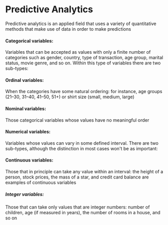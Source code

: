 # Predictive Analytics

Predictive analytics is an applied field that uses a variety of quantitative methods that make use of data in order to make predictions

#### Categorical variables: 
Variables that can be accepted as values with only a finite number of categories such as gender, country, type of transaction, age group, marital status, movie genre, and so on. Within this type of variables there are two sub-types:
####      Ordinal variables: 
When the categories have some natural ordering: for instance, age groups (21–30, 31–40, 41–50, 51+) or shirt size (small, medium, large)
####      Nominal variables: 
Those categorical variables whose values have no meaningful order

#### Numerical variables: 
Variables whose values can vary in some defined interval. There are two sub-types, although the distinction in most cases won't be as important:
####      Continuous variables: 
Those that in principle can take any value within an interval: the height of a person, stock prices, the mass of a star, and credit card balance are examples of continuous variables
#####     Integer variables: 
Those that can take only values that are integer numbers: number of children, age (if measured in years), the number of rooms in a house, and so on
